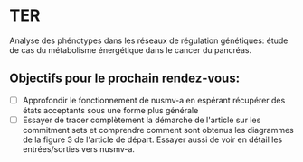 # TER
Analyse des phénotypes dans les réseaux de régulation génétiques: étude de cas du métabolisme énergétique dans le cancer du pancréas.


## Objectifs pour le prochain rendez-vous:
- [ ] Approfondir le fonctionnement de nusmv-a en espérant récupérer des états acceptants sous une forme plus générale
- [ ] Essayer de tracer complètement la démarche de l'article sur les commitment sets et comprendre comment sont obtenus les diagrammes de la figure 3 de l'article de départ. Essayer aussi de voir en détail les entrées/sorties vers nusmv-a.
